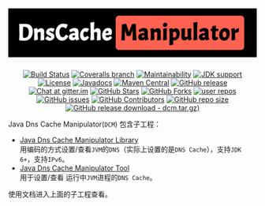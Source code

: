 # <div align="center"><a href="#dummy"><img src="docs/logo-red.png" alt="🌏 Java Dns Cache Manipulator(DCM)"></a></div>

<p align="center">
<a href="https://ci.appveyor.com/project/oldratlee/java-dns-cache-manipulator"><img src="https://img.shields.io/appveyor/ci/oldratlee/java-dns-cache-manipulator/master?logo=appveyor&amp;logoColor=white" alt="Build Status"></a>
<a href="https://coveralls.io/github/alibaba/java-dns-cache-manipulator?branch=master"><img src="https://img.shields.io/coveralls/github/alibaba/java-dns-cache-manipulator/master?logo=coveralls&amp;logoColor=white" alt="Coveralls branch"></a>
<a href="https://codeclimate.com/github/alibaba/java-dns-cache-manipulator/maintainability"><img src="https://api.codeclimate.com/v1/badges/80e64dc9160cf6f62080/maintainability" alt="Maintainability"></a>
<a href="https://openjdk.java.net/"><img src="https://img.shields.io/badge/Java-6+-green?logo=java&amp;logoColor=white" alt="JDK support"></a>
<a href="https://www.apache.org/licenses/LICENSE-2.0.html"><img src="https://img.shields.io/github/license/alibaba/java-dns-cache-manipulator?color=4D7A97" alt="License"></a>
<a href="https://alibaba.github.io/java-dns-cache-manipulator/apidocs/"><img src="https://img.shields.io/github/release/alibaba/java-dns-cache-manipulator?label=javadoc&amp;color=3d7c47&amp;logo=microsoft-academic&amp;logoColor=white" alt="Javadocs"></a>
<a href="https://search.maven.org/artifact/com.alibaba/dns-cache-manipulator"><img src="https://img.shields.io/maven-central/v/com.alibaba/dns-cache-manipulator?color=2d545e&amp;logo=apache-maven&amp;logoColor=white" alt="Maven Central"></a>
<a href="https://github.com/alibaba/java-dns-cache-manipulator/releases"><img src="https://img.shields.io/github/release/alibaba/java-dns-cache-manipulator.svg" alt="GitHub release"></a>
<a href="https://gitter.im/alibaba/java-dns-cache-manipulator?utm_source=badge&amp;utm_medium=badge&amp;utm_campaign=pr-badge&amp;utm_content=badge"><img src="https://img.shields.io/gitter/room/alibaba/java-dns-cache-manipulator?color=46BC99&amp;logo=gitter&amp;logoColor=white" alt="Chat at gitter.im"></a>
<a href="https://github.com/alibaba/java-dns-cache-manipulator/stargazers"><img src="https://img.shields.io/github/stars/alibaba/java-dns-cache-manipulator" alt="GitHub Stars"></a>
<a href="https://github.com/alibaba/java-dns-cache-manipulator/fork"><img src="https://img.shields.io/github/forks/alibaba/java-dns-cache-manipulator" alt="GitHub Forks"></a>
<a href="https://github.com/alibaba/java-dns-cache-manipulator/network/dependents"><img src="https://badgen.net/github/dependents-repo/alibaba/java-dns-cache-manipulator?label=user%20repos" alt="user repos"></a>
<a href="https://github.com/alibaba/java-dns-cache-manipulator/issues"><img src="https://img.shields.io/github/issues/alibaba/java-dns-cache-manipulator" alt="GitHub issues"></a>
<a href="https://github.com/alibaba/java-dns-cache-manipulator/graphs/contributors"><img src="https://img.shields.io/github/contributors/alibaba/java-dns-cache-manipulator" alt="GitHub Contributors"></a>
<a href="https://github.com/alibaba/java-dns-cache-manipulator"><img src="https://img.shields.io/github/repo-size/alibaba/java-dns-cache-manipulator" alt="GitHub repo size"></a>
<a href="https://github.com/alibaba/java-dns-cache-manipulator/releases/download/v1.7.0/dcm-1.7.0.tar.gz"><img src="https://img.shields.io/github/downloads/alibaba/java-dns-cache-manipulator/v1.7.0/dcm-1.7.0.tar.gz.svg?logoColor=white&logo=DocuSign" alt="GitHub release download - dcm.tar.gz)"></a>
</p>

Java Dns Cache Manipulator(`DCM`) 包含子工程：

- [Java Dns Cache Manipulator Library](library.md)  
    用编码的方式设置/查看`JVM`的`DNS`（实际上设置的是`DNS Cache`），支持`JDK 6+`，支持`IPv6`。
- [Java Dns Cache Manipulator Tool](tool.md)  
    用于设置/查看 运行中`JVM`进程的`DNS Cache`。

使用文档进入上面的子工程查看。
